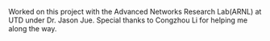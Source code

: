 Worked on this project with the Advanced Networks Research Lab(ARNL) at UTD under Dr. Jason Jue. Special thanks to Congzhou Li for helping me along the way.
